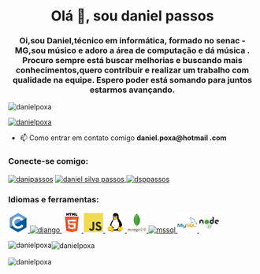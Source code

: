<h1 align="center">Olá 👋, sou daniel passos</h1>
<h3 align="center">Oi,sou Daniel,técnico em informática, formado no senac -MG,sou músico e adoro a área de computação e dá música .
Procuro sempre está buscar melhorias e buscando mais conhecimentos,quero contribuir e realizar um trabalho com qualidade na equipe. Espero poder está somando para juntos estarmos avançando.</h3>

<p alinhamento="esquerda"> <img src="https://komarev.com/ghpvc/?username=danielpoxa&label=Profile%20views&color=0e75b6&style=flat" alt="danielpoxa" /> </p>

<p align="left"> <a href=" https://github.com/ryo-ma/github-profile-trophy"><img src="https://github-profile-trophy.vercel.app/?username=danielpoxa" alt="danielpoxa" /></a> </p>

- 📫 Como entrar em contato comigo **daniel.poxa@hotmail .com**

<h3 align="left">Conecte-se comigo:</h3>
<p align="left">
<a href="https://twitter.com/danipassos" target="blank"><img align="center" src="https://raw.githubusercontent.com/rahuldkjain/github-profile-readme-generator/master/src/images/icons/Social/twitter.svg" alt="danipassos" height="30" width=" 40" /></a>
<a href="https://linkedin.com/in/daniel silva passos" target="blank"><img align="center" src="https://raw.githubusercontent .com/rahuldkjain/github-profile-readme-generator/master/src/images/icons/Social/linked-in-alt.svg" alt="daniel silva passos" height="30" width="40" /> </a>
<a href="https://instagram.com/dsppassos" target="blank"><img align="center" src="https://raw.githubusercontent.com/rahuldkjain/github-profile-readme-generator/master /src/images/icons/Social/instagram.svg" alt="dsppassos" height="30" width="40" /></a>
</p>

<h3 align="left">Idiomas e ferramentas: </h3>
<p align="left"> <a href="https://www.cprogramming.com/" target="_blank" rel="noreferrer"> <img src="https://raw.githubusercontent.com/devicons/devicon/master/icons/c/c-original.svg" alt="c" width="40" height="40"/> </a> <a href="https://www.djangoproject.com/" target="_blank" rel="noreferrer"> <img src="https://cdn.worldvectorlogo.com/logos/django.svg" alt="django" width="40" height="40"/> </a> <a href="https://www.w3.org/html/" target="_blank" rel="noreferrer"> <img src="https://raw.githubusercontent.com/devicons/devicon/master/icons/html5/html5-original-wordmark.svg" alt="html5" width="40" height="40"/> </a> <a href="https://developer.mozilla.org/en-US/docs/Web/JavaScript" target="_blank" rel="noreferrer"> <img src="https://raw.githubusercontent.com/devicons/devicon/master/icons/javascript/javascript-original.svg" alt="javascript" width="40" height="40"/> </a> <a href="https://www.linux.org/" target="_blank" rel="noreferrer"> <img src="https://raw.githubusercontent.com/devicons/devicon/master/icons/linux/linux-original.svg" alt="linux" width="40" height="40"/> </a> <a href="https://www.mongodb.com/" target="_blank" rel="noreferrer"> <img src="https://raw.githubusercontent.com/devicons/devicon/master/icons/mongodb/mongodb-original-wordmark.svg" alt="mongodb" width="40" height="40"/> </a> <a href="https://www.microsoft.com/en-us/sql-server" target="_blank" rel="noreferrer"> <img src="https://www.svgrepo.com/show/303229/microsoft-sql-server-logo.svg" alt="mssql" width="40" height="40"/> </a> <a href="https://www.mysql.com/" target="_blank" rel="noreferrer"> <img src="https://raw.githubusercontent.com/devicons/devicon/master/icons/mysql/mysql-original-wordmark.svg" alt="mysql" width="40" height="40"/> </a> <a href="https://nodejs.org" target="_blank" rel="noreferrer"> <img src="https://raw.githubusercontent.com/devicons/devicon/master/icons/nodejs/nodejs-original-wordmark.svg" alt="nodejs" width="40" height="40"/> </a> </p>

<p><img align="left" src="https://github-readme-stats.vercel.app/api/top-langs?username=danielpoxa&show_icons=true&locale=en&layout=compact" alt="danielpoxa" /></p>

<p> <img align="center" src="https://github-readme-stats.vercel.app/api?username=danielpoxa&show_icons=true&locale=en" alt="danielpoxa" /></p>

<p><img align="center" src="https://github-readme-stats.vercel.app/api?username=danielpoxa&show_icons=true&locale=en" alt="danielpoxa" /></p>
